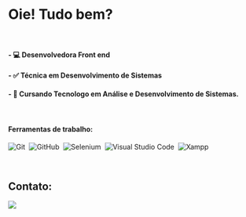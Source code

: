 <h1>Oie! Tudo bem?</h1>
&nbsp;

#### - 💻 Desenvolvedora Front end
#### - ✅ Técnica em Desenvolvimento de Sistemas
#### - 🎒 Cursando Tecnologo em Análise e Desenvolvimento de Sistemas.

&nbsp;

#### Ferramentas de trabalho:

![Git](https://img.shields.io/badge/Git-0D1117?style=for-the-badge&logo=Git&logoColor=white&labelColor=0D1117)&nbsp;
![GitHub](https://img.shields.io/badge/-GitHub-0D1117?style=for-the-badge&logo=github&labelColor=0D1117)&nbsp;
![Selenium](https://img.shields.io/badge/-selenium-0D1117?style=for-the-badge&logo=selenium&logoColor=%43B02A&labelColXor=0D1117)&nbsp;
![Visual Studio Code](https://img.shields.io/badge/-Visual%20Studio%20Code-0D1117?style=for-the-badge&logo=visual%20studio%20code&logoColor=white&labelColor=0D1117)&nbsp;
![Xampp](https://img.shields.io/badge/Xampp-0D1117?style=for-the-badge&logo=xampp&logoColor=white)&nbsp;


&nbsp;
&nbsp;

## Contato:

<div> 
<a href="www.linkedin.com/in/bruna-karen-lopes" target="_blank"><img src="https://img.shields.io/badge/-LinkedIn-%230077B5?style=for-the-badge&logo=linkedin&logoColor=white"  target="_blank"></a> 
</div>&nbsp;&nbsp;
